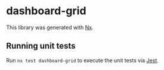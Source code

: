 # dashboard-grid

This library was generated with [Nx](https://nx.dev).

## Running unit tests

Run `nx test dashboard-grid` to execute the unit tests via [Jest](https://jestjs.io).
